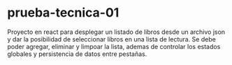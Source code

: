 # prueba-tecnica-01
Proyecto en react para desplegar un listado de libros desde un archivo json y dar la posibilidad de seleccionar libros en una lista de lectura. Se debe poder agregar, eliminar y limpoar la lista,
ademas de controlar los estados globales y persistencia de datos entre pestañas.
